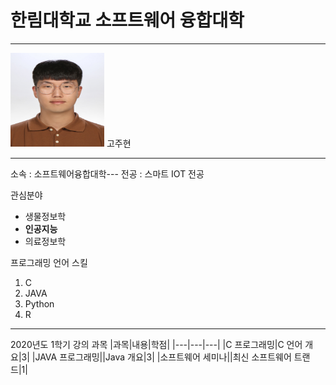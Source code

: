 # 한림대학교 소프트웨어 융합대학
---
<img src = KakaoTalk_20200820_134435662.jpg height = 150 width = 150>
고주현

---

소속 : 소프트웨어융합대학---
전공 : 스마트 IOT 전공


관심분야
* 생물정보학
* **인공지능**
* 의료정보학

프로그래밍 언어 스킬
1. C
2. JAVA
3. Python
4. R

---------------------------

2020년도 1학기 강의 과목
|과목|내용|학점|
|---|---|---|
|C 프로그래밍|C 언어 개요|3|
|JAVA 프로그래밍||Java 개요|3|
|소프트웨어 세미나||최신 소프트웨어 트랜드|1|
